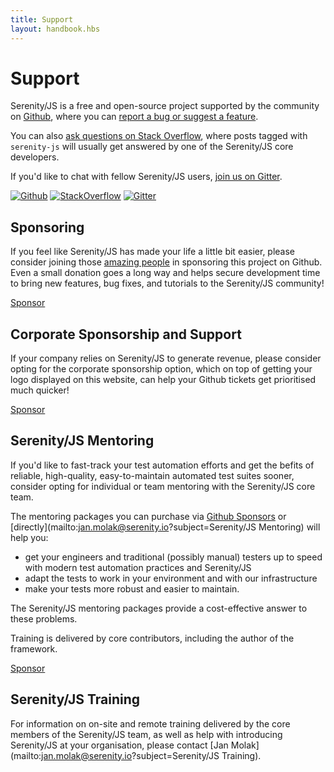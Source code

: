 ```yaml
---
title: Support
layout: handbook.hbs
---
```


# Support

Serenity/JS is a free and open-source project supported by the community on [Github](https://github.com/jan-molak/serenity-js), where you can [report a bug or suggest a feature](/contributing.html).

You can also [ask questions on Stack Overflow](http://stackoverflow.com/questions/tagged/serenity-js),
where posts tagged with `serenity-js` will usually get answered by one of the Serenity/JS
core developers.

If you'd like to chat with fellow Serenity/JS users, [join us on Gitter](https://gitter.im/serenity-js/Lobby).

[![Github](https://img.shields.io/badge/github-serenity--js-yellow?logo=github)](https://github.com/serenity-js/serenity-js)
[![StackOverflow](https://img.shields.io/badge/stackoverflow-serenity--js-important?logo=stackoverflow)](https://stackoverflow.com/questions/tagged/serenity-js)
[![Gitter](https://badges.gitter.im/serenity-js/Lobby.svg)](https://gitter.im/serenity-js/Lobby)

## Sponsoring

If you feel like Serenity/JS has made your life a little bit easier, please consider joining those [amazing people](/community/sponsors.html) in sponsoring this project on Github.
Even a small donation goes a long way and helps secure development time to bring new features, bug fixes, and tutorials to the Serenity/JS community!

<a class="github-button" href="https://github.com/sponsors/jan-molak" data-icon="octicon-heart" data-size="large" aria-label="Sponsor @jan-molak on GitHub">Sponsor</a>

## Corporate Sponsorship and Support

If your company relies on Serenity/JS to generate revenue, please consider opting for the corporate sponsorship option,
which on top of getting your logo displayed on this website, can help your Github tickets get prioritised much quicker!

<a class="github-button" href="https://github.com/sponsors/jan-molak" data-icon="octicon-heart" data-size="large" aria-label="Sponsor @jan-molak on GitHub">Sponsor</a>

## Serenity/JS Mentoring

If you'd like to fast-track your test automation efforts and get the befits of reliable, high-quality, easy-to-maintain automated test suites sooner,
consider opting for individual or team mentoring with the Serenity/JS core team.

The mentoring packages you can purchase via [Github Sponsors](https://github.com/sponsors/jan-molak) or [directly](mailto:jan.molak@serenity.io?subject=Serenity/JS Mentoring) will help you:
- get your engineers and traditional (possibly manual) testers up to speed with modern test automation practices and Serenity/JS
- adapt the tests to work in your environment and with our infrastructure
- make your tests more robust and easier to maintain.

The Serenity/JS mentoring packages provide a cost-effective answer to these problems.

Training is delivered by core contributors, including the author of the framework.

<a class="github-button" href="https://github.com/sponsors/jan-molak" data-icon="octicon-heart" data-size="large" aria-label="Sponsor @jan-molak on GitHub">Sponsor</a>


## Serenity/JS Training

For information on on-site and remote training delivered by the core members of the Serenity/JS team, as well as help with introducing Serenity/JS at your organisation, please contact [Jan Molak](mailto:jan.molak@serenity.io?subject=Serenity/JS Training). 
